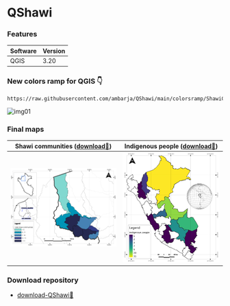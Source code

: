 # __QShawi__
### __Features__

Software | Version |
-----|----------
QGIS | 3.20

### __New colors ramp for QGIS__ 👇
```
https://raw.githubusercontent.com/ambarja/QShawi/main/colorsramp/ShawiColors.xml
```
![img01](https://user-images.githubusercontent.com/23284899/134041269-36f50dc0-26cd-4aca-8ea1-8afab10bd5e7.png)

### __Final maps__

Shawi communities ([download🔽](https://github.com/ambarja/QShawi/raw/main/maps/Shawi_communities.zip))| Indigenous people ([download🔽](https://github.com/ambarja/QShawi/raw/main/maps/Indigenous_people.zip))
---|---
![map1](maps/Shawi_communities.png)|![map2](maps/Indigenous_people.png)

### Download repository
- [download-QShawi🔽](https://github.com/ambarja/QShawi/archive/refs/heads/main.zip)

